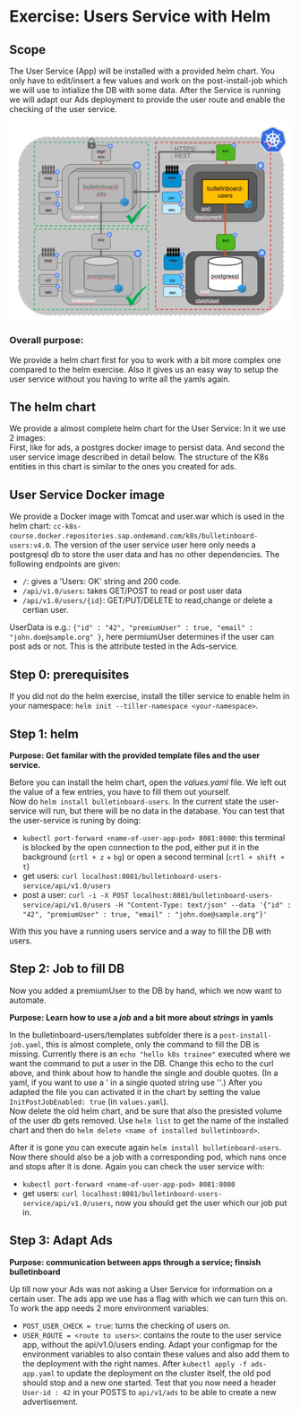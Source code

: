 # Exercise: Users Service with Helm

## Scope
The User Service (App) will be installed with a provided helm chart. You only have to edit/insert a few values and work on the post-install-job which we will use to intialize the DB with some data. 
After the Service is running we will adapt our Ads deployment to provide the user route and enable the checking of the user service. 

<img src="images/k8s-bulletinboard-target-picture-users-app-and-db-helm.png" width="800" />

### Overall purpose:

We provide a helm chart first for you to work with a bit more complex one compared to the helm exercise. Also it gives us an easy way to setup the user service without you having to write all the yamls again. 

## The helm chart

We provide a almost complete helm chart for the User Service: <LINK TO CHART>
In it we use 2 images:  
First, like for ads, a postgres docker image to persist data. And second the user service image described in detail below. The structure of the K8s entities in this chart is similar to the ones you created for ads. 

## User Service Docker image

We provide a Docker image with Tomcat and user.war which is used in the helm chart: `cc-k8s-course.docker.repositories.sap.ondemand.com/k8s/bulletinboard-users:v4.0`. 
The version of the user service user here only needs a postgresql db to store the user data and has no other dependencies.
The following endpoints are given: 
- `/`: gives a 'Users: OK' string and 200 code.
- `/api/v1.0/users`: takes GET/POST to read or post user data
- `/api/v1.0/users/{id}`: GET/PUT/DELETE to read,change or delete a certian user. 

UserData is e.g.: `{"id" : "42", "premiumUser" : true, "email" : "john.doe@sample.org" }`, here permiumUser determines if the user can post ads or not. This is the attribute tested in the Ads-service.


## Step 0: prerequisites
If you did not do the helm exercise, install the tiller service to enable helm in your namespace: `helm init --tiller-namespace <your-namespace>`.

## Step 1: helm

__Purpose: Get familar with the provided template files and the user service.__

Before you can install the helm chart, open the *values.yaml* file. We left out the value of a few entries, you have to fill them out yourself.  
Now do `helm install bulletinboard-users`. In the current state the user-service will run, but there will be no data in the database. 
You can test that the user-service is runing by doing:  
- `kubectl port-forward <name-of-user-app-pod> 8081:8080`: this terminal is blocked by the open connection to the pod, either put it in the background (`crtl + z` + `bg`) or open a second terminal (`crtl + shift + t`)
- get users: `curl localhost:8081/bulletinboard-users-service/api/v1.0/users`
- post a user: `curl -i -X POST localhost:8081/bulletinboard-users-service/api/v1.0/users -H "Content-Type: text/json" --data '{"id" : "42", "premiumUser" : true, "email" : "john.doe@sample.org"}'`

With this you have a running users service and a way to fill the DB with users.

## Step 2: Job to fill DB
Now you added a premiumUser to the DB by hand, which we now want to automate.

__Purpose: Learn how to use a *job* and a bit more about *strings* in yamls__

In the bulletinboard-users/templates subfolder there is a `post-install-job.yaml`, this is almost complete, only the command to fill the DB is missing. Currently there is an `echo "hello k8s trainee"` executed where we want the command to put a user in the DB. Change this echo to the curl above, and think about how to handle the single and double quotes. (In a yaml, if you want to use a ' in a single quoted string use ''.) After you adapted the file you can activated it in the chart by setting the value `InitPostJobEnabled: true` (in `values.yaml`).  
Now delete the old helm chart, and be sure that also the presisted volume of the user db gets removed. Use `helm list` to get the name of the installed chart and then do `helm delete <name of installed bulletinboard>`. 

After it is gone you can execute again `helm install bulletinboard-users`. 
Now there should also be a job with a corresponding pod, which runs once and stops after it is done. 
Again you can check the user service with:
- `kubectl port-forward <name-of-user-app-pod> 8081:8080`
- get users: `curl localhost:8081/bulletinboard-users-service/api/v1.0/users`, now you should get the user which our job put in. 

## Step 3: Adapt Ads

__Purpose: communication between apps through a service; finsish bulletinboard__

Up till now your Ads was not asking a User Service for information on a certain user. The ads app we use has a flag with which we can turn this on. To work the app needs 2 more environment variables: 
- `POST_USER_CHECK = true`: turns the checking of users on.
- `USER_ROUTE = <route to users>`: contains the route to the user service app, without the api/v1.0/users ending. 
Adapt your configmap for the environment variables to also contain these values and also add them to the deployment with the right names. After `kubectl apply -f ads-app.yaml` to update the deployment on the cluster itself, the old pod should stop and a new one started. Test that you now need a header `User-id : 42` in your POSTS to `api/v1/ads` to be able to create a new advertisement. 

